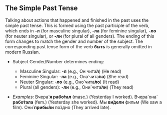 ## The Simple Past Tense

Talking about actions that happened and finished in the past uses the simple past tense. This is formed using the past participle of the verb, which ends in **-л** (for masculine singular), **-ла** (for feminine singular), **-ло** (for neuter singular), or **-ли** (for plural of all genders). The ending of this form changes to match the gender and number of the subject. The corresponding past tense form of the verb **быть** is generally omitted in modern Russian.

* Subject Gender/Number determines ending:
    * Masculine Singular: -**л** (e.g., Он чита́**л**) (He read)
    * Feminine Singular: -**ла** (e.g., Она́ чита́**ла**) (She read)
    * Neuter Singular: -**ло** (e.g., Оно́ чита́**ло**) (It read)
    * Plural (all genders): -**ли** (e.g., Они́ чита́**ли**) (They read)

* *Examples:* Вчера́ **я рабо́тал** (masc.) (Yesterday I worked). Вчера́ она́ **рабо́тала** (fem.) (Yesterday she worked). Мы **ви́дели** фильм (We saw a film). Они́ **прибы́ли** по́здно (They arrived late).